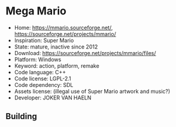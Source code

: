 # Mega Mario

- Home: https://mmario.sourceforge.net/, https://sourceforge.net/projects/mmario/
- Inspiration: Super Mario
- State: mature, inactive since 2012
- Download: https://sourceforge.net/projects/mmario/files/
- Platform: Windows
- Keyword: action, platform, remake
- Code language: C++
- Code license: LGPL-2.1
- Code dependency: SDL
- Assets license: (illegal use of Super Mario artwork and music?)
- Developer: JOKER VAN HAELN

## Building
